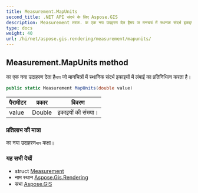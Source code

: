 ```yaml
---
title: Measurement.MapUnits
second_title: .NET API संदर्भ के लिए Aspose.GIS
description: Measurement तरक. क एक नय उदहरण देत हैमप ज मनचत्रं में स्थनक संदर्भ इकइयं में लंबई क प्रतनधत्व करत है
type: docs
weight: 40
url: /hi/net/aspose.gis.rendering/measurement/mapunits/
---
```

## Measurement.MapUnits method

का एक नया उदाहरण देता है`माप` जो मानचित्रों में स्थानिक संदर्भ इकाइयों में लंबाई का प्रतिनिधित्व करता है।

```csharp
public static Measurement MapUnits(double value)
```

| पैरामीटर | प्रकार | विवरण |
| --- | --- | --- |
| value | Double | इकाइयों की संख्या। |

### प्रतिलाभ की मात्रा

का नया उदाहरण`माप` कक्षा।

### यह सभी देखें

* struct [Measurement](../)
* नाम स्थान [Aspose.Gis.Rendering](../../measurement/)
* सभा [Aspose.GIS](../../../)


